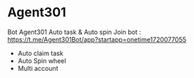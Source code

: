 # Agent301
Bot Agent301 Auto task &amp; Auto spin
Join bot : https://t.me/Agent301Bot/app?startapp=onetime1720077055
- Auto claim task
- Auto Spin wheel
- Multi account

  
